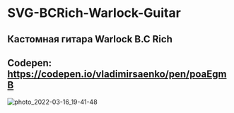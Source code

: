 # SVG-BCRich-Warlock-Guitar

## Кастомная гитара Warlock B.C Rich

## Codepen: https://codepen.io/vladimirsaenko/pen/poaEgmB

![photo_2022-03-16_19-41-48](https://user-images.githubusercontent.com/56477695/165103774-e2ae47fd-2067-4332-afde-4adf04953d75.jpg)

